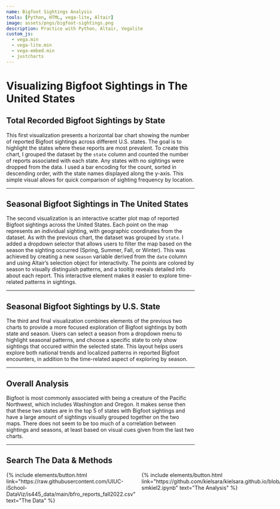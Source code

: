 ```yaml
---
name: Bigfoot Sightings Analysis
tools: [Python, HTML, vega-lite, Altair]
image: assets/pngs/bigfoot-sightings.png
description: Practice with Python, Altair, Vegalite
custom_js:
  - vega.min
  - vega-lite.min
  - vega-embed.min
  - justcharts
---
```


# Visualizing Bigfoot Sightings in The United States

## Total Recorded Bigfoot Sightings by State
<vegachart schema-url="{{ site.baseurl }}/assets/json/chart1.json" style="width: 100%"></vegachart>
This first visualization presents a horizontal bar chart showing the number of reported Bigfoot sightings across different U.S. states. The goal is to highlight the states where these reports are most prevalent. To create this chart, I grouped the dataset by the <code>state</code> column and counted the number of reports associated with each state. Any states with no sightings were dropped from the data. I used a bar encoding for the count, sorted in descending order, with the state names displayed along the y-axis. This simple visual allows for quick comparison of sighting frequency by location.

<hr>

## Seasonal Bigfoot Sightings in The United States
<vegachart schema-url="{{ site.baseurl }}/assets/json/chart2.json" style="width: 100%"></vegachart>
The second visualization is an interactive scatter plot map of reported Bigfoot sightings across the United States. Each point on the map represents an individual sighting, with geographic coordinates from the dataset. As with the previous chart, the dataset was grouped by <code>state</code>. I added a dropdown selector that allows users to filter the map based on the season the sighting occurred (Spring, Summer, Fall, or Winter). This was achieved by creating a new <code>season</code> variable derived from the <code>date</code> column and using Altair’s selection object for interactivity. The points are colored by season to visually distinguish patterns, and a tooltip reveals detailed info about each report. This interactive element makes it easier to explore time-related patterns in sightings.

<hr>

## Seasonal Bigfoot Sightings by U.S. State
<vegachart schema-url="{{ site.baseurl }}/assets/json/chart3.json" style="width: 100%"></vegachart>
The third and final visualization combines elements of the previous two charts to provide a more focused exploration of Bigfoot sightings by both state and season. Users can select a season from a dropdown menu to highlight seasonal patterns, and choose a specific state to only show sightings that occured within the selected state. This layout helps users explore both national trends and localized patterns in reported Bigfoot encounters, in addition to the time-related aspect of exploring by season.

<hr>

## Overall Analysis
Bigfoot is most commonly associated with being a creature of the Pacific Northwest, which includes Washington and Oregon. It makes sense then that these two states are in the top 5 of states with Bigfoot sightings and have a large amount of sightings visually grouped together on the two maps. There does not seem to be too much of a correlation between sightings and seasons, at least based on visual cues given from the last two charts.

<hr>

## Search The Data & Methods

<div style="display: flex; gap: 1rem;">
  <div>
    {% include elements/button.html link="https://raw.githubusercontent.com/UIUC-iSchool-DataViz/is445_data/main/bfro_reports_fall2022.csv" text="The Data" %}
  </div>
  <div>
    {% include elements/button.html link="https://github.com/kielsara/kielsara.github.io/blob/main/python_notebooks/HW5-smkiel2.ipynb" text="The Analysis" %}
  </div>
</div>
